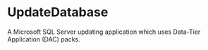 # UpdateDatabase
A Microsoft SQL Server updating application which uses Data-Tier Application (DAC) packs. 
